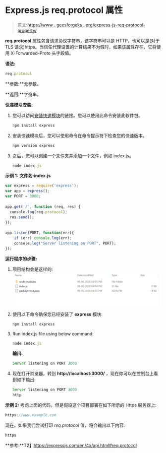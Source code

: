 # Express.js req.protocol 属性

> 原文:[https://www . geesforgeks . org/express-js-req-protocol-property/](https://www.geeksforgeeks.org/express-js-req-protocol-property/)

**req.protocol** 属性包含请求协议字符串，该字符串可以是 HTTP，也可以是(对于 TLS 请求)https。当信任代理设置的计算结果不为假时，如果该属性存在，它将使用 X-Forwarded-Proto 头字段值。

**语法:**

```js
req.protocol
```

**参数:**无参数。

**返回:**字符串。

**快递模块安装:**

1.  您可以访问[安装快速模块](https://www.npmjs.com/package/express)的链接。您可以使用此命令安装此软件包。

    ```js
    npm install express
    ```

2.  安装快速模块后，您可以使用命令在命令提示符下检查您的快速版本。

    ```js
    npm version express
    ```

3.  之后，您可以创建一个文件夹并添加一个文件，例如 index.js。

    ```js
    node index.js
    ```

**示例 1:**
**文件名:index.js**

```js
var express = require('express');
var app = express(); 
var PORT = 3000;

app.get('/', function (req, res) {
  console.log(req.protocol);
  res.send();
});

app.listen(PORT, function(err){
    if (err) console.log(err);
    console.log("Server listening on PORT", PORT);
});
```

**运行程序的步骤:**

1.  项目结构会是这样的:
    ![](img/3209d9b4369c180282a34be8070d7d6e.png)
2.  使用以下命令确保您已经安装了 **express** 模块:

    ```js
    npm install express
    ```

3.  Run index.js file using below command:

    ```js
    node index.js
    ```

    **输出:**

    ```js
    Server listening on PORT 3000

    ```

4.  现在打开浏览器，转到 **http://localhost:3000/** ，现在你可以在控制台上看到如下输出:

    ```js
    Server listening on PORT 3000
    http

    ```

**示例 2:** 考虑上面的代码，但是假设这个项目部署在如下所示的 Https 服务器上:

```js
https://www.example.com
```

现在，如果我们尝试打印 *req.protocol* 值，将会输出以下内容:

```js
https
```

**参考:**T2】https://expressjs.com/en/4x/api.html#req.protocol